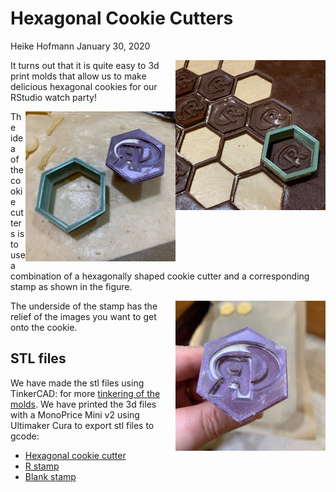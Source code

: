 Hexagonal Cookie Cutters
================
Heike Hofmann
January 30, 2020

<img src="images/IMG_1839.png" align="right" width = "240"/>

It turns out that it is quite easy to 3d print molds that allow us to
make delicious hexagonal cookies for our RStudio watch
party\!

<img alt="cutter and stamp" src="images/IMG_1830.png" align="right" width = "240"/>

The idea of the cookie cutters is to use a combination of a hexagonally
shaped cookie cutter and a corresponding stamp as shown in the
figure.

<img alt="R stamp" src="images/IMG_1829.png" align="right" width = "240"/>

The underside of the stamp has the relief of the images you want to get
onto the cookie.

## STL files

We have made the stl files using TinkerCAD: for more
<a href="https://www.tinkercad.com/things/5W9p4xjzrwI-hexagonal-cookie-cutters">tinkering
of the molds</a>. We have printed the 3d files with a MonoPrice Mini v2
using Ultimaker Cura to export stl files to gcode:

  - <a href="STL files/HexagonCookieCutter.stl">Hexagonal cookie
    cutter</a>
  - <a href="STL files/RStampDeep.stl">R stamp</a>
  - <a href="STL files/HexStampBlank.stl">Blank stamp</a>
